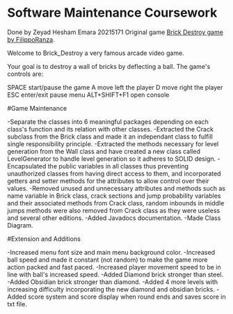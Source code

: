 # Software Maintenance Coursework

Done by Zeyad Hesham Emara 20215171
Original game [Brick Destroy game by FilippoRanza](https://github.com/FilippoRanza/Brick_Destroy).

Welcome to Brick_Destroy a very famous arcade video game.

Your goal is to destroy a wall of bricks by deflecting a ball.
The game's controls are:

SPACE start/pause the game
A move left the player
D move right the player
ESC enter/exit pause menu
ALT+SHIFT+F1 open console

#Game Maintenance

-Separate the classes into 6 meaningful packages depending on each class's function and its relation with other classes.
-Extracted the Crack subclass from the Brick class and made it an independant class to fulfill single responsibility principle.
-Extracted the methods necessary for level generation from the Wall class and have created a new class called LevelGenerator to handle level generation so it adheres to SOLID design.
-Encapsulated the public variables in all classes thus preventing unauthorized classes from having direct access to them, and incorporated getters and setter methods for the attributes to allow control over their values.
-Removed unused and unnecessary attributes and methods such as name variable in Brick class, crack sections and jump probability variables and their associated methods from Crack class, 
random inbounds in middle jumps methods were also removed from Crack class as they were useless and several other editions. 
-Added Javadocs documentation.
-Made Class Diagram.

#Extension and Additions 

-Increased menu font size and main menu background color.
-Increased ball speed and made it constant (not random) to make the game more action packed and fast paced.
-Increased player movement speed to be in line with ball's increased speed.
-Added Diamond brick stronger than steel.
-Added Obsidian brick stronger than diamond.
-Added 4 more levels with increasing difficulty incorporating the new diamond and obsidian bricks.
-Added score system and score display when round ends and saves score in txt file.

